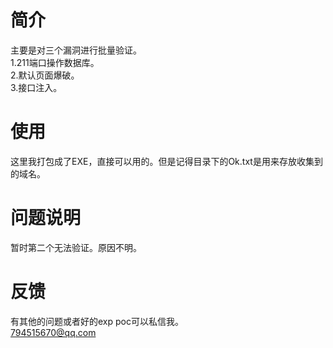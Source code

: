 # 简介
主要是对三个漏洞进行批量验证。  
1.211端口操作数据库。  
2.默认页面爆破。  
3.接口注入。  


# 使用
这里我打包成了EXE，直接可以用的。但是记得目录下的Ok.txt是用来存放收集到的域名。  


# 问题说明
暂时第二个无法验证。原因不明。  


# 反馈
有其他的问题或者好的exp poc可以私信我。  
794515670@qq.com  
